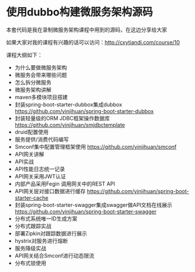 # 使用dubbo构建微服务架构源码

本套代码是我在录制微服务架构课程中用到的源码，在这边分享给大家

如果大家对我的课程有兴趣的话可以访问：http://cxytiandi.com/course/10

课程大纲如下：
- 为什么要做微服务架构
- 微服务会带来哪些问题
- 怎么拆分微服务
- 微服务架构讲解
- maven多模块项目搭建
- 封装spring-boot-starter-dubbox集成dubbox https://github.com/yinjihuan/spring-boot-starter-dubbox
- 封装轻量级的ORM JDBC框架操作数据库 https://github.com/yinjihuan/smjdbctemplate
- druid配置使用
- 服务提供/消费代码编写
- Smconf集中配置管理框架使用 https://github.com/yinjihuan/smconf
- API网关讲解
- API实战
- API性能日志统一记录
- API网关采用JWT认证
- 内部产品采用Fegin 调用网关中的REST API
- API网关层对接口数据进行缓存 https://github.com/yinjihuan/spring-boot-starter-cache
- 封装spring-boot-starter-swagger集成swagger做API文档在线展示  https://github.com/yinjihuan/spring-boot-starter-swagger
- 分布式系统唯一ID生成方案
- 分布式跟踪实战
- 部署Zipkin对跟踪数据进行展示
- hystrix对服务进行熔断
- 服务降级实战
- API网关结合Smconf进行动态限流
- 分布式锁使用
